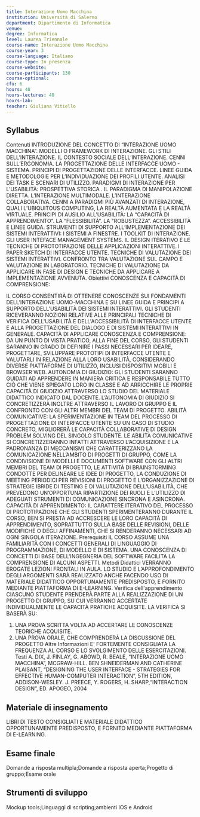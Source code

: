 ```yaml
---
title: Interazione Uomo Macchina
institution: Università di Salerno
department: Dipartimento di Informatica
venue: 
degree: Informatica
level: Laurea Triennale
course-name: Interazione Uomo Macchina
course-year: 3
course-language: Italiano
course-type: In presenza
course-website: 
course-participants: 130
course-optional: 
cfu: 6
hours: 48
hours-lectures: 48
hours-lab: 
teacher: Giuliana Vitiello
---
```



 ## Syllabus 
Contenuti
INTRODUZIONE DEL CONCETTO DI “INTERAZIONE UOMO MACCHINA”. MODELLI O FRAMEWORK DI INTERAZIONE. GLI STILI DELL’INTERAZIONE. IL CONTESTO SOCIALE DELL’INTERAZIONE. CENNI SULL’ERGONOMIA.
LA PROGETTAZIONE DELLE INTERFACCE UOMO - SISTEMA. PRINCIPI DI PROGETTAZIONE DELLE INTERFACCE. LINEE GUIDA E METODOLOGIE PER L’INDIVIDUAZIONE DEI PROFILI UTENTE. ANALISI DEI TASK E SCENARI DI UTILIZZO.
PARADIGMI DI INTERAZIONE PER L’USABILITÀ: PROSPETTIVA STORICA . IL PARADIGMA DI MANIPOLAZIONE DIRETTA. L’INTERAZIONE MULTIMODALE. L’INTERAZIONE COLLABORATIVA. CENNI A PARADIGMI PIÙ AVANZATI DI INTERAZIONE, QUALI L’UBIQUITOUS COMPUTING, LA REALTÀ AUMENTATA E LA REALTÀ VIRTUALE.
PRINCIPI DI AUSILIO ALL’USABILITÀ: LA “CAPACITÀ DI APPRENDIMENTO”. LA “FLESSIBILITÀ”. LA “ROBUSTEZZA”. ACCESSIBILITÀ E LINEE GUIDA. 
STRUMENTI DI SUPPORTO ALL’IMPLEMENTAZIONE DEI SISTEMI INTERATTIVI: I SISTEMI A FINESTRE. I TOOLKIT DI INTERAZIONE. GLI USER INTEFACE MANAGEMENT SYSTEMS. IL DESIGN ITERATIVO E LE TECNICHE DI PROTOTIPAZIONE DELLE APPLICAZIONI INTERATTIVE. I PAPER SKETCH DI INTERFACCE UTENTE.
TECNICHE DI VALUTAZIONE DEI SISTEMI INTERATTIVI. CONFRONTO TRA VALUTAZIONE SUL CAMPO E VALUTAZIONE IN LABORATORIO. TECNICHE DI VALUTAZIONE DA APPLICARE IN FASE DI DESIGN E TECNICHE DA APPLICARE A IMPLEMENTAZIONE AVVENUTA.
Obiettivi
CONOSCENZA E CAPACITÀ DI COMPRENSIONE:

IL CORSO CONSENTIRÀ DI OTTENERE CONOSCENZE SUI FONDAMENTI DELL’INTERAZIONE UOMO-MACCHINA E SU LINEE GUIDA E PRINCIPI A SUPPORTO DELL’USABILITÀ DEI SISTEMI INTERATTIVI. GLI STUDENTI RICEVERANNO NOZIONI RELATIVE ALLE PRINCIPALI TECNICHE DI VERIFICA DELL'USABILITÀ E DELL'ACCESSIBILITÀ DI INTERFACCE UTENTE E ALLA PROGETTAZIONE DEL DIALOGO E DI SISTEMI INTERATTIVI IN GENERALE.
CAPACITÀ DI APPLICARE CONOSCENZA E COMPRENSIONE:
DA UN PUNTO DI VISTA PRATICO, ALLA FINE DEL CORSO, GLI STUDENTI SARANNO IN GRADO DI DEFINIRE I PASSI NECESSARI PER IDEARE, PROGETTARE, SVILUPPARE PROTOTIPI DI INTERFACCE UTENTE E VALUTARLI IN RELAZIONE ALLA LORO USABILITÀ, CONSIDERANDO DIVERSE PIATTAFORME DI UTILIZZO, INCLUSI DISPOSITIVI MOBILI E BROWSER WEB.
AUTONOMIA DI GIUDIZIO:
GLI STUDENTI SARANNO GUIDATI AD APPRENDERE IN MANIERA CRITICA E RESPONSABILE TUTTO CIÒ CHE VIENE SPIEGATO LORO IN CLASSE E AD ARRICCHIRE LE PROPRIE CAPACITÀ DI GIUDIZIO ATTRAVERSO LO STUDIO DEL MATERIALE DIDATTICO INDICATO DAL DOCENTE. L’AUTONOMIA DI GIUDIZIO SI CONCRETIZZERÀ INOLTRE ATTRAVERSO IL LAVORO DI GRUPPO E IL CONFRONTO CON GLI ALTRI MEMBRI DEL TEAM DI PROGETTO.
ABILITÀ COMUNICATIVE:
LA SPERIMENTAZIONE IN TEAM DEL PROCESSO DI PROGETTAZIONE DI INTERFACCE UTENTE SU UN CASO DI STUDIO CONCRETO, MIGLIORERÀ LE CAPACITÀ COLLABORATIVE DI DESIGN PROBLEM SOLVING DEL SINGOLO STUDENTE. LE ABILITÀ COMUNICATIVE SI CONCRETIZZERANNO INFATTI ATTRAVERSO L’ACQUISIZIONE E LA PADRONANZA DI MECCANISMI CHE CARATTERIZZANO LA COMUNICAZIONE NELL’AMBITO DI PROGETTI DI GRUPPO, COME LA CONDIVISIONE DI MODELLI E DOCUMENTI SOFTWARE CON GLI ALTRI MEMBRI DEL TEAM DI PROGETTO, LE ATTIVITÀ DI BRAINSTORMING CONDOTTE PER DELINEARE LE IDEE DI PROGETTO, LA CONDUZIONE DI MEETING PERIODICI PER REVISIONI DI PROGETTO E L’ORGANIZZAZIONE DI STRATEGIE IBRIDE DI TESTING E DI VALUTAZIONE DELL’USABILITÀ, CHE PREVEDONO UN’OPPORTUNA RIPARTIZIONE DEI RUOLI E L’UTILIZZO DI ADEGUATI STRUMENTI DI COMUNICAZIONE SINCRONA E ASINCRONA. 
CAPACITÀ DI APPRENDIMENTO:
IL CARATTERE ITERATIVO DEL PROCESSO DI PROTOTIPAZIONE CHE GLI STUDENTI SPERIMENTERANNO DURANTE IL CORSO, BEN SI PRESTA AD ACCRESCERE LE LORO CAPACITÀ DI APPRENDIMENTO, SOPRATTUTTO SULLA BASE DELLE REVISIONI, DELLE MODIFICHE O DEGLI AFFINAMENTI, CHE SI RENDERANNO NECESSARI AD OGNI SINGOLA ITERAZIONE.
Prerequisiti
IL CORSO ASSUME UNA FAMILIARITÀ CON I CONCETTI GENERALI DI LINGUAGGIO DI PROGRAMMAZIONE, DI MODELLO E DI SISTEMA. UNA CONOSCENZA DI CONCETTI DI BASE DELL'INGEGNERIA DEL SOFTWARE FACILITA LA COMPRENSIONE DI ALCUNI ASPETTI.
Metodi Didattici
VERRANNO EROGATE LEZIONI FRONTALI IN AULA. LO STUDIO E L’APPROFONDIMENTO DEGLI ARGOMENTI SARÀ REALIZZATO ANCHE FACENDO USO DI MATERIALE DIDATTICO OPPORTUNAMENTE PREDISPOSTO, E FORNITO MEDIANTE PIATTAFORMA DI E-LEARNING.
Verifica dell'apprendimento
CIASCUNO STUDENTE PRENDERÀ PARTE ALLA REALIZZAZIONE DI UN PROGETTO DI GRUPPO, SU CUI VERRANNO ACCERTATE INDIVIDUALMENTE LE CAPACITÀ PRATICHE ACQUISITE. LA VERIFICA SI BASERÀ SU: 
1. UNA PROVA SCRITTA VOLTA AD ACCERTARE LE CONOSCENZE TEORICHE ACQUISITE.
2. UNA PROVA ORALE, CHE COMPRENDERÀ LA DISCUSSIONE DEL PROGETTO
Altre Informazioni
E' FORTEMENTE CONSIGLIATA LA FREQUENZA AL CORSO E LO SVOLGIMENTO DELLE ESERCITAZIONI.
Testi
A. DIX, J. FINLAY, G. ABOWD, R. BEALE, “INTERAZIONE UOMO MACCHINA”, MCGRAW-HILL.
BEN SHNEIDERMAN AND CATHERINE PLAISANT, “DESIGNING THE USER INTERFACE - STRATEGIES FOR EFFECTIVE HUMAN-COMPUTER INTERACTION”, 5TH EDITION, ADDISON-WESLEY.
J. PREECE, Y. ROGERS, H. SHARP,“INTERACTION DESIGN”, ED. APOGEO, 2004


 ## Materiale di insegnamento 
LIBRI DI TESTO CONSIGLIATI E MATERIALE DIDATTICO OPPORTUNAMENTE PREDISPOSTO, E FORNITO MEDIANTE PIATTAFORMA DI E-LEARNING.

 ## Esame finale 
Domande a risposta multipla;Domande a risposta aperta;Progetto di gruppo;Esame orale

 ## Strumenti di sviluppo 
Mockup tools;Linguaggi di scripting;ambienti IOS e Android
